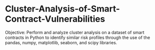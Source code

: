 # Cluster-Analysis-of-Smart-Contract-Vulnerabilities
Objective: Perform and analyze cluster analysis on a dataset of smart contracts in Python to identify similar risk profiles through the use of the pandas, numpy, matplotlib, seaborn, and scipy libraries.
